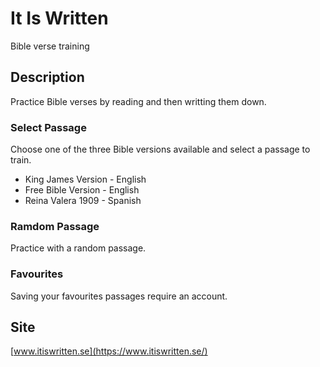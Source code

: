 # It Is Written
Bible verse training

## Description
Practice Bible verses by reading and then writting them down.

### Select Passage
Choose one of the three Bible versions available and select a passage to train.
- King James Version - English
- Free Bible Version - English
- Reina Valera 1909 - Spanish

### Ramdom Passage
Practice with a random passage.

### Favourites
Saving your favourites passages require an account.

## Site
[www.itiswritten.se](https://www.itiswritten.se/)
